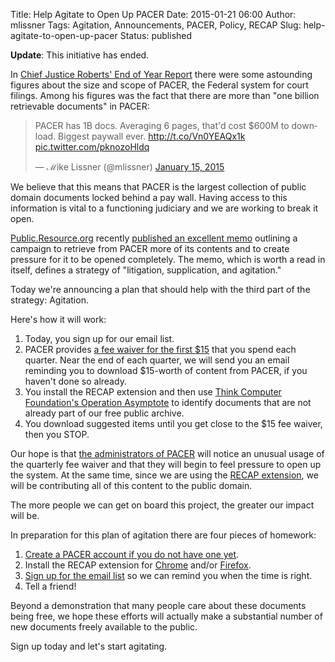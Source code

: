 Title: Help Agitate to Open Up PACER
Date: 2015-01-21 06:00
Author: mlissner
Tags: Agitation, Announcements, PACER, Policy, RECAP
Slug: help-agitate-to-open-up-pacer
Status: published

<p class="bg-danger alert"><strong>Update</strong>: This initiative has ended.</p>

In [Chief Justice Roberts' End of Year
Report](http://www.supremecourt.gov/publicinfo/year-end/2014year-endreport.pdf)
there were some astounding figures about the size and scope of PACER,
the Federal system for court filings. Among his figures was the fact
that there are more than "one billion retrievable documents" in PACER:

<blockquote class="twitter-tweet" lang="en"><p lang="en" dir="ltr">PACER has 1B docs. Averaging 6 pages, that&#39;d cost $600M to download. Biggest paywall ever. <a href="http://t.co/Vn0YEAQx1k">http://t.co/Vn0YEAQx1k</a> <a href="http://t.co/pknozoHldq">pic.twitter.com/pknozoHldq</a></p>&mdash; ℳike Lissner (@mlissner) <a href="https://twitter.com/mlissner/status/555858284091944960">January 15, 2015</a></blockquote>
<script async src="//platform.twitter.com/widgets.js" charset="utf-8"></script>

We believe that this means that PACER is the largest collection of
public domain documents locked behind a pay wall. Having access to this
information is vital to a functioning judiciary and we are working to
break it open.

[Public.Resource.org](https://public.resource.org/) recently [published
an excellent memo](http://yo.yourhonor.org/) outlining a campaign to
retrieve from PACER more of its contents and to create pressure for it
to be opened completely. The memo, which is worth a read in itself,
defines a strategy of "litigation, supplication, and agitation."

Today we're announcing a plan that should help with the third part of
the strategy: Agitation.

Here's how it will work:

1.  Today, you sign up for our email list.
2.  PACER provides [a fee waiver for the first
    $15](https://www.pacer.gov/psc/faq.html#H_PGP3) that you spend each
    quarter. Near the end of each quarter, we will send you an email
    reminding you to download $15-worth of content from PACER, if you
    haven't done so already.
3.  You install the RECAP extension and then use [Think Computer
    Foundation's Operation
    Asymptote](http://www.plainsite.org/asymptote/) to identify
    documents that are not already part of our free public archive.
4.  You download suggested items until you get close to the $15 fee
    waiver, then you STOP.

Our hope is that [the administrators of
PACER](http://www.uscourts.gov/FederalCourts/UnderstandingtheFederalCourts/AdministrativeOffice.aspx)
will notice an unusual usage of the quarterly fee waiver and that they
will begin to feel pressure to open up the system. At the same time,
since we are using the [RECAP extension]({filename}/pages/recap.md),
we will be contributing all of this content to the public domain.

The more people we can get on board this project, the greater our impact
will be.

In preparation for this plan of agitation there are four pieces of
homework:

1.  [Create a PACER account if you do not have one
    yet](https://pacer.psc.uscourts.gov/pscof/registration.jsf).
2.  Install the RECAP extension for
    [Chrome](https://chrome.google.com/webstore/detail/recap/oiillickanjlaeghobeeknbddaonmjnc)
    and/or
    [Firefox](https://addons.mozilla.org/firefox/downloads/file/201452/recap-0.9.1-fx.xpi).
3.  [Sign up for the email
    list](http://lists.freelawproject.org/cgi-bin/mailman/listinfo/recap-reminder)
    so we can remind you when the time is right.
4.  Tell a friend!

Beyond a demonstration that many people care about these documents being
free, we hope these efforts will actually make a substantial number of
new documents freely available to the public.

Sign up today and let's start agitating.

